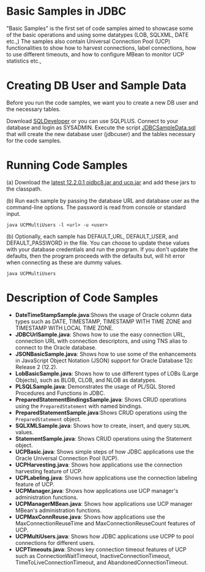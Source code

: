 
# Basic Samples in JDBC 

"Basic Samples" is the first set of code samples aimed to showcase some 
of the basic operations and using some datatypes (LOB, SQLXML, DATE etc.,)
The samples also contain Universal Connection Pool (UCP) functionalities to show
how to harvest connections, label connections, how to use different timeouts, and
how to configure MBean to monitor UCP statistics etc., 

# Creating DB User and Sample Data 
Before you run the code samples, we want you to create a new DB user and the necessary tables. 

Download [SQLDeveloper](http://www.oracle.com/technetwork/developer-tools/sql-developer/downloads/sqldev-downloads-42-3802334.html) or you can use SQLPLUS. Connect to your database and login as SYSADMIN. 
Execute the script [JDBCSampleData.sql](https://github.com/oracle/oracle-db-examples/blob/basicsamples/java/jdbc/BasicSamples/JDBCSampleData.sql) that will create the new database user (jdbcuser) and the 
tables necessary for the code samples. 

# Running Code Samples 

(a) Download the [latest 12.2.0.1 ojdbc8.jar and ucp.jar](http://www.oracle.com/technetwork/database/features/jdbc/jdbc-ucp-122-3110062.html) and add these jars to the classpath. 

(b) Run each sample by passing the database URL and database user as the command-line 
options. The password is read from console or standard input.  

```java UCPMultiUsers -l <url> -u <user>```
  
(b) Optionally, each sample has DEFAULT_URL, DEFAULT_USER, and DEFAULT_PASSWORD 
in the file. You can choose to update these values with your database credentials
and run the program. If you don't update the defaults, then the program proceeds with the defaults
but, will hit error when connecting as these are dummy values.

```java UCPMultiUsers```

# Description of Code Samples 

*  **DateTimeStampSample.java**:Shows the usage of Oracle column data types such as DATE, TIMESTAMP, TIMESTAMP WITH TIME ZONE and TIMESTAMP WITH LOCAL TIME ZONE. 
* **JDBCUrlSample.java**: Shows how to use the easy connection URL, connection URL with connection descriptors, and using TNS alias to connect to the Oracle database. 
* **JSONBasicSample.java**: Shows how to use some of the enhancements in JavaScript Object Notation (JSON) support for Oracle Database 12c Release 2 (12.2).
* **LobBasicSample.java**: Shows how to use different types of LOBs (Large Objects), such as BLOB, CLOB, and NLOB as datatypes. 
* **PLSQLSample.java**: Demonstrates the usage of PL/SQL Stored Procedures and Functions in JDBC.
* **PreparedStatementBindingsSample.java**: Shows CRUD operations using the ```PreparedStatement``` with named bindings.
* **PreparedStatementSample.java**:Shows CRUD operations using the ```PreparedStatement``` object.
* **SQLXMLSample.java**: Shows how to create, insert, and query ``SQLXML`` values. 
* **StatementSample.java**: Shows CRUD operations using the Statement object.
* **UCPBasic.java**: Shows simple steps of how JDBC applications use the Oracle Universal Connection Pool (UCP).
* **UCPHarvesting.java**: Shows how applications use the connection harvesting feature of UCP.
* **UCPLabeling.java**: Shows how applications use the connection labeling feature of UCP.
* **UCPManager.java**: Shows how applications use UCP manager's administration functions. 
* **UCPManagerMBean.java**: Shows how applications use UCP manager MBean's administration functions. 
* **UCPMaxConnReuse.java**: Shows how applications use the MaxConnectionReuseTime and MaxConnectionReuseCount features of UCP. 
* **UCPMultiUsers.java**: Shows how JDBC applications use UCPP to pool connections for different users.
* **UCPTimeouts.java**: Shows key connection timeout features of UCP such as ConnectionWaitTimeout, InactiveConnectionTimeout, TimeToLiveConnectionTimeout, and AbandonedConnectionTimeout.
     


